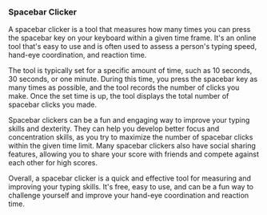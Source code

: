 ### Spacebar Clicker

A spacebar clicker is a tool that measures how many times you can press the spacebar key on your keyboard within a given time frame. It's an online tool that's easy to use and is often used to assess a person's typing speed, hand-eye coordination, and reaction time.

The tool is typically set for a specific amount of time, such as 10 seconds, 30 seconds, or one minute. During this time, you press the spacebar key as many times as possible, and the tool records the number of clicks you make. Once the set time is up, the tool displays the total number of spacebar clicks you made.

Spacebar clickers can be a fun and engaging way to improve your typing skills and dexterity. They can help you develop better focus and concentration skills, as you try to maximize the number of spacebar clicks within the given time limit. Many spacebar clickers also have social sharing features, allowing you to share your score with friends and compete against each other for high scores.

Overall, a spacebar clicker is a quick and effective tool for measuring and improving your typing skills. It's free, easy to use, and can be a fun way to challenge yourself and improve your hand-eye coordination and reaction time.

